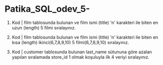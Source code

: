 # Patika_SQL_odev_5-

1. Kod | film tablosunda bulunan ve film ismi (title) 'n' karakteri ile biten en uzun (length) 5 filmi sıralayınız.

2. Kod | film tablosunda bulunan ve film ismi (title) 'n' karakteri ile biten en kısa (length) ikinci(6,7,8,9,10) 5 filmi(6,7,8,9,10) sıralayınız.

3. Kod | customer tablosunda bulunan last_name sütununa göre azalan yapılan sıralamada store_id 1 olmak koşuluyla ilk 4 veriyi sıralayınız.
